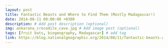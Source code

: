 ```yaml
---
layout: post
title: Fantastic Beasts and Where to Find Them (Mostly Madagascar!)
date: 2014-08-11 00:00:00 +0300
description: # Add post description (optional)
img: ankarana_crocodile_cave.jpg # Add image post (optional)
tags: [fruit bats, biogeography, Madagascar] # add tag
link: https://blog.nationalgeographic.org/2014/08/11/fantastic-beasts-and-where-to-find-them-mostly-madagascar
---
```

